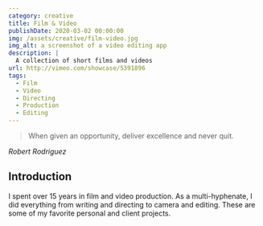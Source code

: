 ```yaml
---
category: creative
title: Film & Video
publishDate: 2020-03-02 00:00:00
img: /assets/creative/film-video.jpg
img_alt: a screenshot of a video editing app
description: |
  A collection of short films and videos
url: http://vimeo.com/showcase/5391896
tags:
  - Film
  - Video
  - Directing
  - Production
  - Editing
---
```


<blockquote class="" cite="Robert Rodriguez">
When given an opportunity, deliver excellence and never quit.
</blockquote>
<cite class="block text-right text-lg text-foreground">Robert Rodriguez</cite>

## Introduction

I spent over 15 years in film and video production. As a multi-hyphenate, I did everything from writing and directing to camera and editing. These are some of my favorite personal and client projects.
